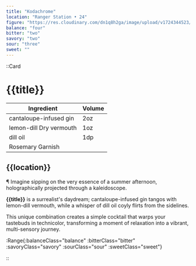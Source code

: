 ```yaml
---
title: "Kodachrome"
location: "Ranger Station • 24"
figure: "https://res.cloudinary.com/dn1q8h2ga/image/upload/v1724344523/spirit.menu/kodachrome_2x_ru3yhe.webp"
balance: "four"
bitter: "two"
savory: "two"
sour: "three"
sweet: ""
---
```


::Card

# {{title}}

<!-- RECIPE -->

| Ingredient              | Volume |
| ----------------------- | ------ |
| cantaloupe-infused gin  | 2oz    |
| lemon-dill Dry vermouth | 1oz    |
| dill oil                | 1dp    |
| Rosemary Garnish        |        |

## {{location}}

<!-- DESCRIPTION -->
<article>

¶ Imagine sipping on the very essence of a summer afternoon, holographically projected through a kaleidoscope.

**{{title}}** is a surrealist's daydream; cantaloupe-infused gin tangos with lemon-dill vermouth, while a whisper of dill oil coyly flirts from the sidelines.

This unique combination creates a simple cocktail that warps your tastebuds in technicolor, transforming a moment of relaxation into a vibrant, multi-sensory journey.

</article>

<!-- RANGE TABLE -->

:Range{:balanceClass="balance" :bitterClass="bitter" :savoryClass="savory" :sourClass="sour" :sweetClass="sweet"}

::
